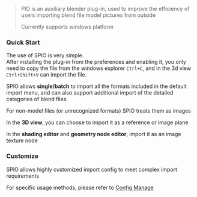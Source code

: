 > PIO is an auxiliary blender plug-in, used to improve the efficiency of users importing blend file model pictures from outside
>
> Currently supports windows platform

### Quick Start

The use of SPIO is very simple.<br>After installing the plug-in from the preferences and enabling it, you only need to copy the file from the windows explorer `Ctrl+C`, and in the 3d view `Ctrl+Shift+V` can import the file. 

SPIO allows **single/batch** to import all the formats included in the default import menu, and can also support additional import of the detailed categories of blend files. 

For non-model files (or unrecognized formats) SPIO treats them as images

In the **3D view**, you can choose to import it as a reference or image plane

In the **shading editor** and **geometry node editor**, import it as an image texture node



### Customize

SPIO allows highly customized import config to meet complex import requirements

For specific usage methods, please refer to [Config Manage](/AddConfig.md)



